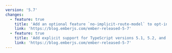 ```yaml
---
version: '5.7'
changes:
  - feature: true
    title: 'Add an optional feature `no-implicit-route-model` to opt-in to the removal of the implicit loading of a model'
    link: 'https://blog.emberjs.com/ember-released-5-7'
  - feature: true
    title: 'Add explicit support for TypeScript versions 5.1, 5.2, and 5.3'
    link: 'https://blog.emberjs.com/ember-released-5-7'
---
```

